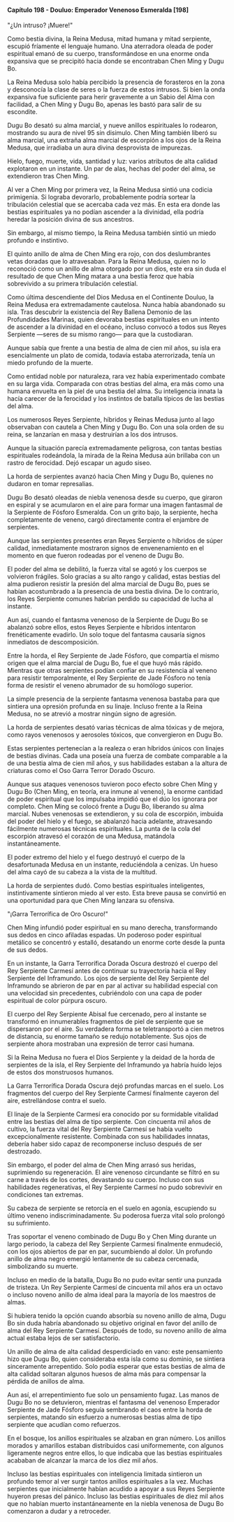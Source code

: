 
#### Capítulo 198 - Douluo: Emperador Venenoso Esmeralda [198]

"¿Un intruso? ¡Muere!"

Como bestia divina, la Reina Medusa, mitad humana y mitad serpiente, escupió fríamente el lenguaje humano. Una aterradora oleada de poder espiritual emanó de su cuerpo, transformándose en una enorme onda expansiva que se precipitó hacia donde se encontraban Chen Ming y Dugu Bo.

La Reina Medusa solo había percibido la presencia de forasteros en la zona y desconocía la clase de seres o la fuerza de estos intrusos. Si bien la onda expansiva fue suficiente para herir gravemente a un Sabio del Alma con facilidad, a Chen Ming y Dugu Bo, apenas les bastó para salir de su escondite.

Dugu Bo desató su alma marcial, y nueve anillos espirituales lo rodearon, mostrando su aura de nivel 95 sin disimulo. Chen Ming también liberó su alma marcial, una extraña alma marcial de escorpión a los ojos de la Reina Medusa, que irradiaba un aura divina desprovista de impurezas.

Hielo, fuego, muerte, vida, santidad y luz: varios atributos de alta calidad explotaron en un instante. Un par de alas, hechas del poder del alma, se extendieron tras Chen Ming.

Al ver a Chen Ming por primera vez, la Reina Medusa sintió una codicia primigenia. Si lograba devorarlo, probablemente podría sortear la tribulación celestial que se acercaba cada vez más. En esta era donde las bestias espirituales ya no podían ascender a la divinidad, ella podría heredar la posición divina de sus ancestros.

Sin embargo, al mismo tiempo, la Reina Medusa también sintió un miedo profundo e instintivo.

El quinto anillo de alma de Chen Ming era rojo, con dos deslumbrantes vetas doradas que lo atravesaban. Para la Reina Medusa, quien no lo reconoció como un anillo de alma otorgado por un dios, este era sin duda el resultado de que Chen Ming matara a una bestia feroz que había sobrevivido a su primera tribulación celestial.

Como última descendiente del Dios Medusa en el Continente Douluo, la Reina Medusa era extremadamente cautelosa. Nunca había abandonado su isla. Tras descubrir la existencia del Rey Ballena Demonio de las Profundidades Marinas, quien devoraba bestias espirituales en un intento de ascender a la divinidad en el océano, incluso convocó a todos sus Reyes Serpiente —seres de su mismo rango— para que la custodiaran.

Aunque sabía que frente a una bestia de alma de cien mil años, su isla era esencialmente un plato de comida, todavía estaba aterrorizada, tenía un miedo profundo de la muerte.

Como entidad noble por naturaleza, rara vez había experimentado combate en su larga vida. Comparada con otras bestias del alma, era más como una humana envuelta en la piel de una bestia del alma. Su inteligencia innata la hacía carecer de la ferocidad y los instintos de batalla típicos de las bestias del alma.

Los numerosos Reyes Serpiente, híbridos y Reinas Medusa junto al lago observaban con cautela a Chen Ming y Dugu Bo. Con una sola orden de su reina, se lanzarían en masa y destruirían a los dos intrusos.

Aunque la situación parecía extremadamente peligrosa, con tantas bestias espirituales rodeándola, la mirada de la Reina Medusa aún brillaba con un rastro de ferocidad. Dejó escapar un agudo siseo.

La horda de serpientes avanzó hacia Chen Ming y Dugu Bo, quienes no dudaron en tomar represalias.

Dugu Bo desató oleadas de niebla venenosa desde su cuerpo, que giraron en espiral y se acumularon en el aire para formar una imagen fantasmal de la Serpiente de Fósforo Esmeralda. Con un grito bajo, la serpiente, hecha completamente de veneno, cargó directamente contra el enjambre de serpientes.

Aunque las serpientes presentes eran Reyes Serpiente o híbridos de súper calidad, inmediatamente mostraron signos de envenenamiento en el momento en que fueron rodeadas por el veneno de Dugu Bo.

El poder del alma se debilitó, la fuerza vital se agotó y los cuerpos se volvieron frágiles. Solo gracias a su alto rango y calidad, estas bestias del alma pudieron resistir la presión del alma marcial de Dugu Bo, pues se habían acostumbrado a la presencia de una bestia divina. De lo contrario, los Reyes Serpiente comunes habrían perdido su capacidad de lucha al instante.

Aun así, cuando el fantasma venenoso de la Serpiente de Dugu Bo se abalanzó sobre ellos, estos Reyes Serpiente e híbridos intentaron frenéticamente evadirlo. Un solo toque del fantasma causaría signos inmediatos de descomposición.

Entre la horda, el Rey Serpiente de Jade Fósforo, que compartía el mismo origen que el alma marcial de Dugu Bo, fue el que huyó más rápido. Mientras que otras serpientes podían confiar en su resistencia al veneno para resistir temporalmente, el Rey Serpiente de Jade Fósforo no tenía forma de resistir el veneno abrumador de su homólogo superior.

La simple presencia de la serpiente fantasma venenosa bastaba para que sintiera una opresión profunda en su linaje. Incluso frente a la Reina Medusa, no se atrevió a mostrar ningún signo de agresión.

La horda de serpientes desató varias técnicas de alma tóxicas y de mejora, como rayos venenosos y aerosoles tóxicos, que convergieron en Dugu Bo.

Estas serpientes pertenecían a la realeza o eran híbridos únicos con linajes de bestias divinas. Cada una poseía una fuerza de combate comparable a la de una bestia alma de cien mil años, y sus habilidades estaban a la altura de criaturas como el Oso Garra Terror Dorado Oscuro.

Aunque sus ataques venenosos tuvieron poco efecto sobre Chen Ming y Dugu Bo (Chen Ming, en teoría, era inmune al veneno), la enorme cantidad de poder espiritual que los impulsaba impidió que el dúo los ignorara por completo. Chen Ming se colocó frente a Dugu Bo, liberando su alma marcial. Nubes venenosas se extendieron, y su cola de escorpión, imbuida del poder del hielo y el fuego, se abalanzó hacia adelante, atravesando fácilmente numerosas técnicas espirituales. La punta de la cola del escorpión atravesó el corazón de una Medusa, matándola instantáneamente.

El poder extremo del hielo y el fuego destruyó el cuerpo de la desafortunada Medusa en un instante, reduciéndola a cenizas. Un hueso del alma cayó de su cabeza a la vista de la multitud.

La horda de serpientes dudó. Como bestias espirituales inteligentes, instintivamente sintieron miedo al ver esto. Esta breve pausa se convirtió en una oportunidad para que Chen Ming lanzara su ofensiva.

"¡Garra Terrorífica de Oro Oscuro!"

Chen Ming infundió poder espiritual en su mano derecha, transformando sus dedos en cinco afiladas espadas. Un poderoso poder espiritual metálico se concentró y estalló, desatando un enorme corte desde la punta de sus dedos.

En un instante, la Garra Terrorífica Dorada Oscura destrozó el cuerpo del Rey Serpiente Carmesí antes de continuar su trayectoria hacia el Rey Serpiente del Inframundo. Los ojos de serpiente del Rey Serpiente del Inframundo se abrieron de par en par al activar su habilidad especial con una velocidad sin precedentes, cubriéndolo con una capa de poder espiritual de color púrpura oscuro.

El cuerpo del Rey Serpiente Abisal fue cercenado, pero al instante se transformó en innumerables fragmentos de piel de serpiente que se dispersaron por el aire. Su verdadera forma se teletransportó a cien metros de distancia, su enorme tamaño se redujo notablemente. Sus ojos de serpiente ahora mostraban una expresión de terror casi humana.

Si la Reina Medusa no fuera el Dios Serpiente y la deidad de la horda de serpientes de la isla, el Rey Serpiente del Inframundo ya habría huido lejos de estos dos monstruosos humanos.

La Garra Terrorífica Dorada Oscura dejó profundas marcas en el suelo. Los fragmentos del cuerpo del Rey Serpiente Carmesí finalmente cayeron del aire, estrellándose contra el suelo.

El linaje de la Serpiente Carmesí era conocido por su formidable vitalidad entre las bestias del alma de tipo serpiente. Con cincuenta mil años de cultivo, la fuerza vital del Rey Serpiente Carmesí se había vuelto excepcionalmente resistente. Combinada con sus habilidades innatas, debería haber sido capaz de recomponerse incluso después de ser destrozado.

Sin embargo, el poder del alma de Chen Ming arrasó sus heridas, suprimiendo su regeneración. El aire venenoso circundante se filtró en su carne a través de los cortes, devastando su cuerpo. Incluso con sus habilidades regenerativas, el Rey Serpiente Carmesí no pudo sobrevivir en condiciones tan extremas.

Su cabeza de serpiente se retorcía en el suelo en agonía, escupiendo su último veneno indiscriminadamente. Su poderosa fuerza vital solo prolongó su sufrimiento.

Tras soportar el veneno combinado de Dugu Bo y Chen Ming durante un largo periodo, la cabeza del Rey Serpiente Carmesí finalmente enmudeció, con los ojos abiertos de par en par, sucumbiendo al dolor. Un profundo anillo de alma negro emergió lentamente de su cabeza cercenada, simbolizando su muerte.

Incluso en medio de la batalla, Dugu Bo no pudo evitar sentir una punzada de tristeza. Un Rey Serpiente Carmesí de cincuenta mil años era un octavo o incluso noveno anillo de alma ideal para la mayoría de los maestros de almas.

Si hubiera tenido la opción cuando absorbía su noveno anillo de alma, Dugu Bo sin duda habría abandonado su objetivo original en favor del anillo de alma del Rey Serpiente Carmesí. Después de todo, su noveno anillo de alma actual estaba lejos de ser satisfactorio.

Un anillo de alma de alta calidad desperdiciado en vano: este pensamiento hizo que Dugu Bo, quien consideraba esta isla como su dominio, se sintiera sinceramente arrepentido. Solo podía esperar que estas bestias de alma de alta calidad soltaran algunos huesos de alma más para compensar la pérdida de anillos de alma.

Aun así, el arrepentimiento fue solo un pensamiento fugaz. Las manos de Dugu Bo no se detuvieron, mientras el fantasma del venenoso Emperador Serpiente de Jade Fósforo seguía sembrando el caos entre la horda de serpientes, matando sin esfuerzo a numerosas bestias alma de tipo serpiente que acudían como refuerzos.

En el bosque, los anillos espirituales se alzaban en gran número. Los anillos morados y amarillos estaban distribuidos casi uniformemente, con algunos ligeramente negros entre ellos, lo que indicaba que las bestias espirituales acababan de alcanzar la marca de los diez mil años.

Incluso las bestias espirituales con inteligencia limitada sintieron un profundo temor al ver surgir tantos anillos espirituales a la vez. Muchas serpientes que inicialmente habían acudido a apoyar a sus Reyes Serpiente huyeron presas del pánico. Incluso las bestias espirituales de diez mil años que no habían muerto instantáneamente en la niebla venenosa de Dugu Bo comenzaron a dudar y a retroceder.